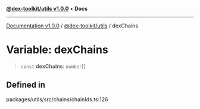 [**@dex-toolkit/utils v1.0.0**](../README.md) • **Docs**

***

[Documentation v1.0.0](../../../packages.md) / [@dex-toolkit/utils](../README.md) / dexChains

# Variable: dexChains

> `const` **dexChains**: `number`[]

## Defined in

packages/utils/src/chains/chainIds.ts:126
